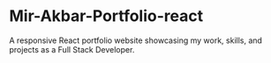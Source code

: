 # Mir-Akbar-Portfolio-react
A responsive React portfolio website showcasing my work, skills, and projects as a Full Stack Developer.
